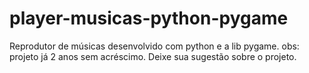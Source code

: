 # player-musicas-python-pygame
Reprodutor de músicas desenvolvido com python e a lib pygame. obs: projeto já 2 anos sem acréscimo. Deixe sua sugestão sobre o projeto.
